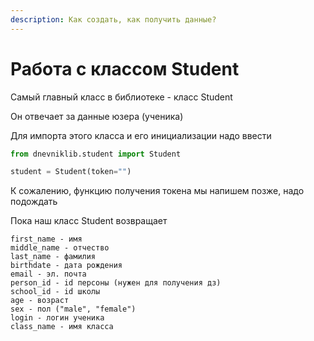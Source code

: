 ```yaml
---
description: Как создать, как получить данные?
---
```


# Работа с классом Student

Самый главный класс в библиотеке - класс Student

Он отвечает за данные юзера (ученика)

Для импорта этого класса и его инициализации надо ввести

```python
from dnevniklib.student import Student

student = Student(token="")
```

К сожалению, функцию получения токена мы напишем позже, надо подождать

Пока наш класс Student возвращает

```
first_name - имя
middle_name - отчество
last_name - фамилия
birthdate - дата рождения
email - эл. почта
person_id - id персоны (нужен для получения дз)
school_id - id школы
age - возраст
sex - пол ("male", "female")
login - логин ученика
class_name - имя класса
```
